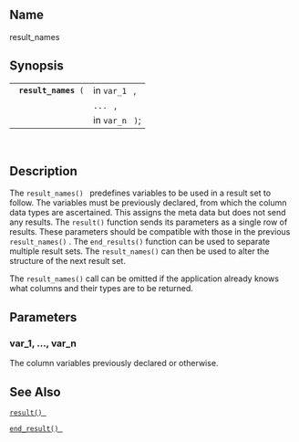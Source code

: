 <div>

<div>

</div>

<div>

## Name

result_names

</div>

<div>

## Synopsis

<div>

|                           |                  |
|---------------------------|------------------|
| ` `**`result_names`**` (` | in `var_1 ` ,    |
|                           | `... ` ,         |
|                           | in `var_n ` `)`; |

<div>

 

</div>

</div>

</div>

<div>

## Description

The `result_names() ` predefines variables to be used in a result set to
follow. The variables must be previously declared, from which the column
data types are ascertained. This assigns the meta data but does not send
any results. The `result()` function sends its parameters as a single
row of results. These parameters should be compatible with those in the
previous `result_names()` . The `end_results()` function can be used to
separate multiple result sets. The `result_names()` can then be used to
alter the structure of the next result set.

The `result_names()` call can be omitted if the application already
knows what columns and their types are to be returned.

</div>

<div>

## Parameters

<div>

### var_1, ..., var_n

The column variables previously declared or otherwise.

</div>

</div>

<div>

## See Also

<a href="fn_result.html" class="link" title="result"><code
class="function">result() </code></a>

<a href="fn_end_result.html" class="link" title="end_result"><code
class="function">end_result() </code></a>

</div>

</div>
